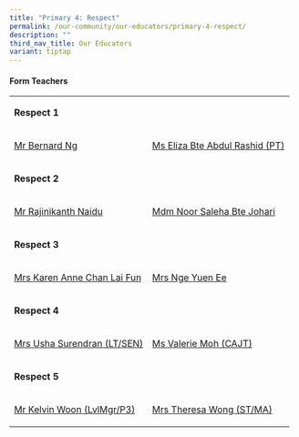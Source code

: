 ```yaml
---
title: "Primary 4: Respect"
permalink: /our-community/our-educators/primary-4-respect/
description: ""
third_nav_title: Our Educators
variant: tiptap
---
```

<h4>Form Teachers</h4>
<table style="minWidth: 50px">
<colgroup>
<col>
<col>
</colgroup>
<tbody>
<tr>
<td rowspan="1" colspan="2">
<p><strong>Respect 1</strong>
</p>
</td>
</tr>
<tr>
<td rowspan="1" colspan="1">
<p><a href="mailto: ng_ho_lam_bernard@moe.edu.sg" rel="noopener nofollow" target="_blank">Mr Bernard Ng</a>
</p>
</td>
<td rowspan="1" colspan="1">
<p><a href="mailto: eliza_abdul_rashid@moe.edu.sg" rel="noopener nofollow" target="_blank">Ms Eliza Bte Abdul Rashid (PT)</a>
</p>
</td>
</tr>
<tr>
<td rowspan="1" colspan="2">
<p><strong>Respect 2</strong>
</p>
</td>
</tr>
<tr>
<td rowspan="1" colspan="1">
<p><a href="mailto: rajinikanth_naidu_s@moe.edu.sg" rel="noopener nofollow" target="_blank">Mr Rajinikanth Naidu</a>
</p>
</td>
<td rowspan="1" colspan="1">
<p><a href="mailto: noor_saleha_johari@moe.edu.sg" rel="noopener nofollow" target="_blank">Mdm Noor Saleha Bte Johari</a>
</p>
</td>
</tr>
<tr>
<td rowspan="1" colspan="2">
<p><strong>Respect 3</strong>
</p>
</td>
</tr>
<tr>
<td rowspan="1" colspan="1">
<p><a href="mailto: karen_anne_silva@moe.edu.sg" rel="noopener nofollow" target="_blank">Mrs Karen Anne Chan Lai Fun</a>
</p>
</td>
<td rowspan="1" colspan="1">
<p><a href="mailto: tham_yuen_ee@moe.edu.sg" rel="noopener nofollow" target="_blank">Mrs Nge Yuen Ee</a>
</p>
</td>
</tr>
<tr>
<td rowspan="1" colspan="2">
<p><strong>Respect 4</strong>
</p>
</td>
</tr>
<tr>
<td rowspan="1" colspan="1">
<p><a href="mailto: usha_rani_subramaniam@moe.edu.sg" rel="noopener nofollow" target="_blank">Mrs Usha Surendran (LT/SEN)</a>
</p>
</td>
<td rowspan="1" colspan="1">
<p><a href="mailto: moh_tzer_huey_valerie@moe.edu.sg" rel="noopener nofollow" target="_blank">Ms Valerie Moh (CAJT)</a>
</p>
</td>
</tr>
<tr>
<td rowspan="1" colspan="2">
<p><strong>Respect 5</strong>
</p>
</td>
</tr>
<tr>
<td rowspan="1" colspan="1">
<p><a href="mailto: kelvin_woon_wei_shen@moe.edu.sg" rel="noopener nofollow" target="_blank">Mr Kelvin Woon (LvlMgr/P3)</a>
</p>
</td>
<td rowspan="1" colspan="1">
<p><a href="mailto: chua_sock_eng_theresa@moe.edu.sg" rel="noopener nofollow" target="_blank">Mrs Theresa Wong (ST/MA)</a>
</p>
</td>
</tr>
</tbody>
</table>
<p></p>